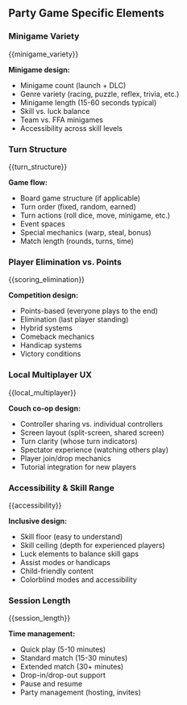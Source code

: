 ## Party Game Specific Elements

### Minigame Variety

{{minigame_variety}}

**Minigame design:**

- Minigame count (launch + DLC)
- Genre variety (racing, puzzle, reflex, trivia, etc.)
- Minigame length (15-60 seconds typical)
- Skill vs. luck balance
- Team vs. FFA minigames
- Accessibility across skill levels

### Turn Structure

{{turn_structure}}

**Game flow:**

- Board game structure (if applicable)
- Turn order (fixed, random, earned)
- Turn actions (roll dice, move, minigame, etc.)
- Event spaces
- Special mechanics (warp, steal, bonus)
- Match length (rounds, turns, time)

### Player Elimination vs. Points

{{scoring_elimination}}

**Competition design:**

- Points-based (everyone plays to the end)
- Elimination (last player standing)
- Hybrid systems
- Comeback mechanics
- Handicap systems
- Victory conditions

### Local Multiplayer UX

{{local_multiplayer}}

**Couch co-op design:**

- Controller sharing vs. individual controllers
- Screen layout (split-screen, shared screen)
- Turn clarity (whose turn indicators)
- Spectator experience (watching others play)
- Player join/drop mechanics
- Tutorial integration for new players

### Accessibility & Skill Range

{{accessibility}}

**Inclusive design:**

- Skill floor (easy to understand)
- Skill ceiling (depth for experienced players)
- Luck elements to balance skill gaps
- Assist modes or handicaps
- Child-friendly content
- Colorblind modes and accessibility

### Session Length

{{session_length}}

**Time management:**

- Quick play (5-10 minutes)
- Standard match (15-30 minutes)
- Extended match (30+ minutes)
- Drop-in/drop-out support
- Pause and resume
- Party management (hosting, invites)
